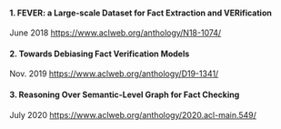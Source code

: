 #### 1. FEVER: a Large-scale Dataset for Fact Extraction and VERification

June 2018
https://www.aclweb.org/anthology/N18-1074/

#### 2. Towards Debiasing Fact Verification Models

Nov. 2019
https://www.aclweb.org/anthology/D19-1341/

#### 3. Reasoning Over Semantic-Level Graph for Fact Checking

July 2020
https://www.aclweb.org/anthology/2020.acl-main.549/
